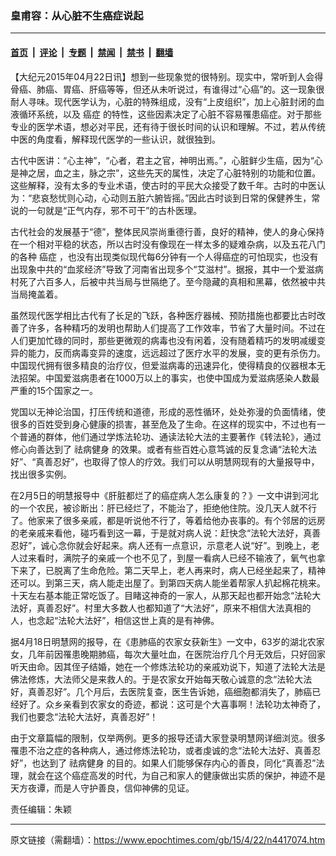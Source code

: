 ### 皇甫容：从心脏不生癌症说起

---

#### [首页](../../../..?n4417074) &nbsp;|&nbsp; [评论](../../../../../epoch-comment?n4417074) &nbsp;|&nbsp; [专题](../../../../../epoch-special?n4417074) &nbsp;|&nbsp; [禁闻](../../../../../epoch-news?n4417074) &nbsp;|&nbsp; [禁书](../../../../../books?n4417074) &nbsp;|&nbsp; [翻墙](https://github.com/gfw-breaker/nogfw/blob/master/README.md?n4417074)


<div class="post_content" id="artbody" itemprop="articleBody">
 <!-- article content begin -->
 <p>
  【大纪元2015年04月22日讯】想到一些现象觉的很特别。现实中，常听到人会得骨癌、肺癌、胃癌、肝癌等等，但还从未听说过，有谁得过“心癌”的。这一现象很耐人寻味。现代医学认为，心脏的特殊组成，没有“上皮组织”，加上心脏封闭的血液循环系统，以及
  <ok href="https://www.epochtimes.com/gb/tag/%E7%99%8C%E7%97%87.html">
   癌症
  </ok>
  的特性，这些因素决定了心脏不容易罹患癌症。对于那些专业的医学术语，想必对平民，还有待于很长时间的认识和理解。不过，若从传统中医的角度看，解释现代医学的一些认识，就很独到。
 </p>
 <p>
  古代中医讲：“心主神”，“心者，君主之官，神明出焉。”，心脏鲜少生癌，因为“心是神之居，血之主，脉之宗”，这些先天的属性，决定了心脏特别的功能和位置。这些解释，没有太多的专业术语，使古时的平民大众接受了数千年。古时的中医认为：“悲哀愁忧则心动，心动则五脏六腑皆摇。”因此古时谈到日常的保健养生，常说的一句就是“正气内存，邪不可干”的古朴医理。
 </p>
 <p>
  古代社会的发展基于“德”，整体民风崇尚重德行善，良好的精神，使人的身心保持在一个相对平稳的状态，所以古时没有像现在一样太多的疑难杂病，以及五花八门的各种
  <ok href="https://www.epochtimes.com/gb/tag/%E7%99%8C%E7%97%87.html">
   癌症
  </ok>
  ，也没有出现类似现代每6分钟有一个人得癌症的可怕现实，也没有出现象中共的“血浆经济”导致了河南省出现多个“艾滋村”。据报，其中一个爱滋病村死了六百多人，后被中共当局与世隔绝了。至今隐藏的真相和黑幕，依然被中共当局掩盖着。
 </p>
 <p>
  虽然现代医学相比古代有了长足的飞跃，各种医疗器械、预防措施也都要比古时改善了许多，各种精巧的发明也帮助人们提高了工作效率，节省了大量时间。不过在人们更加忙碌的同时，那些更微观的病毒也没有闲着，没有随着精巧的发明减缓变异的能力，反而病毒变异的速度，远远超过了医疗水平的发展，变的更有杀伤力。中国现代拥有很多精良的治疗仪，但爱滋病毒的迅速异化，使得精良的仪器根本无法招架。中国爱滋病患者在1000万以上的事实，也使中国成为爱滋病感染人数最严重的15个国家之一。
 </p>
 <p>
  党国以无神论治国，打压传统和道德，形成的恶性循环，处处弥漫的负面情绪，使很多的百姓受到身心健康的损害，甚至危及了生命。在这样的现实中，不过也有一个普通的群体，他们通过学炼法轮功、通读法轮大法的主要著作《转法轮》，通过修心向善达到了
  <ok href="https://www.epochtimes.com/gb/tag/%E7%A5%9B%E7%97%85%E5%81%A5%E8%BA%AB.html">
   祛病健身
  </ok>
  的效果。或者有些百姓心意笃诚的反复念诵“法轮大法好”、“真善忍好”，也取得了惊人的疗效。我们可以从明慧网现有的大量报导中，找出很多实例。
 </p>
 <p>
  在2月5日的明慧报导中《肝脏都烂了的癌症病人怎么康复的？》一文中讲到河北的一个农民，被诊断出：肝已经烂了，不能治了，拒绝他住院。没几天人就不行了。他家来了很多亲戚，都是听说他不行了，等着给他办丧事的。有个邻居的远房的老亲戚来看他，碰巧看到这一幕，于是就对病人说：赶快念“法轮大法好，真善忍好”，诚心念你就会好起来。病人还有一点意识，示意老人说“好”。到晚上，老人过来看时，满院子的亲戚一个也不见了，到屋一看病人已经不输液了，氧气也拿下来了，已脱离了生命危险。第二天早上，老人再来时，病人已经坐起来了，精神还可以。到第三天，病人能走出屋了。到第四天病人能坐着帮家人扒起棉花桃来。十天左右基本能正常吃饭了。目睹这神奇的一家人，从那天起也都开始念“法轮大法好，真善忍好”。村里大多数人也都知道了“大法好”，原来不相信大法真相的人，也念起“法轮大法好”，相信这世上真的是有神佛。
 </p>
 <p>
  据4月18日明慧网的报导，在《患肺癌的农家女获新生》一文中，63岁的湖北农家女，几年前因罹患晚期肺癌，每次大量吐血，在医院治疗几个月无效后，只好回家听天由命。因其侄子结婚，她在一个修炼法轮功的亲戚劝说下，知道了法轮大法是佛法修炼，大法师父是来救人的。于是农家女开始每天敬心诚意的念“法轮大法好，真善忍好”。几个月后，去医院复查，医生告诉她，癌细胞都消失了，肺癌已经好了。众乡亲看到农家女的奇迹，都说：这可是个大喜事啊！法轮功太神奇了，我们也要念“法轮大法好，真善忍好”！
 </p>
 <p>
  由于文章篇幅的限制，仅举两例。更多的报导还请大家登录明慧网详细浏览。很多罹患不治之症的各种病人，通过修炼法轮功，或者虔诚的念“法轮大法好、真善忍好”，也达到了
  <ok href="https://www.epochtimes.com/gb/tag/%E7%A5%9B%E7%97%85%E5%81%A5%E8%BA%AB.html">
   祛病健身
  </ok>
  的目的。如果人们能够保存内心的善良，同化“真善忍”法理，就会在这个癌症高发的时代，为自己和家人的健康做出实质的保护，神迹不是天方夜谭，而是人守护善良，信仰神佛的见证。
 </p>
 <p>
  责任编辑：朱颖
 </p>
 <!-- article content end -->
 <div id="below_article_ad">
 </div>
</div>


---

原文链接（需翻墙）：https://www.epochtimes.com/gb/15/4/22/n4417074.htm